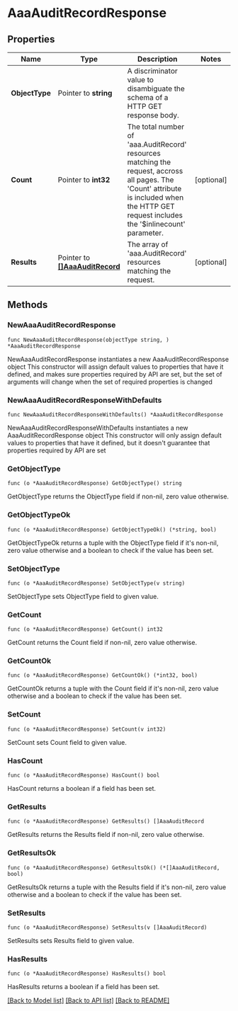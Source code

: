 # AaaAuditRecordResponse

## Properties

Name | Type | Description | Notes
------------ | ------------- | ------------- | -------------
**ObjectType** | Pointer to **string** | A discriminator value to disambiguate the schema of a HTTP GET response body. | 
**Count** | Pointer to **int32** | The total number of &#39;aaa.AuditRecord&#39; resources matching the request, accross all pages. The &#39;Count&#39; attribute is included when the HTTP GET request includes the &#39;$inlinecount&#39; parameter. | [optional] 
**Results** | Pointer to [**[]AaaAuditRecord**](aaa.AuditRecord.md) | The array of &#39;aaa.AuditRecord&#39; resources matching the request. | [optional] 

## Methods

### NewAaaAuditRecordResponse

`func NewAaaAuditRecordResponse(objectType string, ) *AaaAuditRecordResponse`

NewAaaAuditRecordResponse instantiates a new AaaAuditRecordResponse object
This constructor will assign default values to properties that have it defined,
and makes sure properties required by API are set, but the set of arguments
will change when the set of required properties is changed

### NewAaaAuditRecordResponseWithDefaults

`func NewAaaAuditRecordResponseWithDefaults() *AaaAuditRecordResponse`

NewAaaAuditRecordResponseWithDefaults instantiates a new AaaAuditRecordResponse object
This constructor will only assign default values to properties that have it defined,
but it doesn't guarantee that properties required by API are set

### GetObjectType

`func (o *AaaAuditRecordResponse) GetObjectType() string`

GetObjectType returns the ObjectType field if non-nil, zero value otherwise.

### GetObjectTypeOk

`func (o *AaaAuditRecordResponse) GetObjectTypeOk() (*string, bool)`

GetObjectTypeOk returns a tuple with the ObjectType field if it's non-nil, zero value otherwise
and a boolean to check if the value has been set.

### SetObjectType

`func (o *AaaAuditRecordResponse) SetObjectType(v string)`

SetObjectType sets ObjectType field to given value.


### GetCount

`func (o *AaaAuditRecordResponse) GetCount() int32`

GetCount returns the Count field if non-nil, zero value otherwise.

### GetCountOk

`func (o *AaaAuditRecordResponse) GetCountOk() (*int32, bool)`

GetCountOk returns a tuple with the Count field if it's non-nil, zero value otherwise
and a boolean to check if the value has been set.

### SetCount

`func (o *AaaAuditRecordResponse) SetCount(v int32)`

SetCount sets Count field to given value.

### HasCount

`func (o *AaaAuditRecordResponse) HasCount() bool`

HasCount returns a boolean if a field has been set.

### GetResults

`func (o *AaaAuditRecordResponse) GetResults() []AaaAuditRecord`

GetResults returns the Results field if non-nil, zero value otherwise.

### GetResultsOk

`func (o *AaaAuditRecordResponse) GetResultsOk() (*[]AaaAuditRecord, bool)`

GetResultsOk returns a tuple with the Results field if it's non-nil, zero value otherwise
and a boolean to check if the value has been set.

### SetResults

`func (o *AaaAuditRecordResponse) SetResults(v []AaaAuditRecord)`

SetResults sets Results field to given value.

### HasResults

`func (o *AaaAuditRecordResponse) HasResults() bool`

HasResults returns a boolean if a field has been set.


[[Back to Model list]](../README.md#documentation-for-models) [[Back to API list]](../README.md#documentation-for-api-endpoints) [[Back to README]](../README.md)


